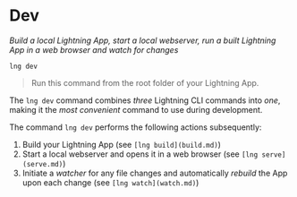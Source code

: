 # Dev

*Build a local Lightning App, start a local webserver, run a built Lightning App in a web browser and watch for changes*

```
lng dev
```

> Run this command from the root folder of your Lightning App.

The `lng dev` command combines *three* Lightning CLI commands into *one*, making it the *most convenient* command to use during development.

The command `lng dev` performs the following actions subsequently:

1. Build your Lightning App (see `[lng build](build.md)`)
2. Start a local webserver and opens it in a web browser (see `[lng serve](serve.md)`)
3. Initiate a *watcher* for any file changes and automatically *rebuild* the App upon each change (see `[lng watch](watch.md)`)
